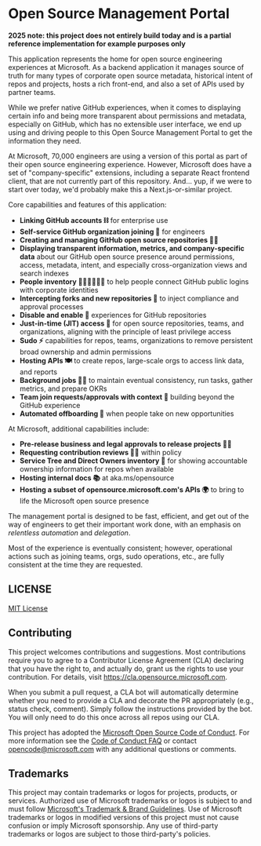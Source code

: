 # Open Source Management Portal

**2025 note: this project does not entirely build today and is a partial reference implementation for example purposes only**

This application represents the home for open source engineering experiences
at Microsoft. As a backend application it manages source of truth for many
types of corporate open source metadata, historical intent of repos
and projects, hosts a rich front-end, and also a set of APIs used by partner
teams.

While we prefer native GitHub experiences, when it comes to displaying certain info
and being more transparent about permissions and metadata, especially on
GitHub, which has no extensible user interface, we end up using and driving
people to this Open Source Management Portal to get the information they
need.

At Microsoft, 70,000 engineers are using a version of this portal as part of
their open source engineering experience. However, Microsoft does have a set
of "company-specific" extensions, including a separate React frontend client,
that are not currently part of this repository. And... yup, if we were to
start over today, we'd probably make this a Next.js-or-similar project.

Core capabilities and features of this application:

- **Linking GitHub accounts ⛓️** for enterprise use
- **Self-service GitHub organization joining 🙋** for engineers
- **Creating and managing GitHub open source repositories 👩‍💻**
- **Displaying transparent information, metrics, and company-specific data** about our GitHub open source presence around permissions, access, metadata, intent, and especially cross-organization views and search indexes
- **People inventory 👨‍🦳🧑‍🚀🧒🏽** to help people connect GitHub public logins with corporate identities
- **Intercepting forks and new repositories 🔐** to inject compliance and approval processes
- **Disable and enable 🔑** experiences for GitHub repositories
- **Just-in-time (JIT) access 🚪** for open source repositories, teams, and organizations, aligning with the principle of least privilege access
- **Sudo ⚡️** capabilities for repos, teams, organizations to remove persistent broad ownership and admin permissions
- **Hosting APIs 🍽️** to create repos, large-scale orgs to access link data, and reports
- **Background jobs 👷‍♂️** to maintain eventual consistency, run tasks, gather metrics, and prepare OKRs
- **Team join requests/approvals with context 🚪** building beyond the GitHub experience
- **Automated offboarding 🛶** when people take on new opportunities

At Microsoft, additional capabilities include:

- **Pre-release business and legal approvals to release projects 🧑‍⚖️**
- **Requesting contribution reviews ✍🏾** within policy
- **Service Tree and Direct Owners inventory 🌳** for showing accountable ownership information for repos when available
- **Hosting internal docs 📚** at aka.ms/opensource
- **Hosting a subset of opensource.microsoft.com's APIs 🌍** to bring to life the Microsoft open source presence

The management portal is designed to be fast, efficient, and get out of the way of engineers
to get their important work done, with an emphasis on _relentless automation_ and _delegation_.

Most of the experience is eventually consistent; however, operational actions
such as joining teams, orgs, sudo operations, etc., are fully consistent at the time
they are requested.

## LICENSE

[MIT License](LICENSE)

## Contributing

This project welcomes contributions and suggestions. Most contributions require you to agree to a
Contributor License Agreement (CLA) declaring that you have the right to, and actually do, grant us
the rights to use your contribution. For details, visit <https://cla.opensource.microsoft.com>.

When you submit a pull request, a CLA bot will automatically determine whether you need to provide
a CLA and decorate the PR appropriately (e.g., status check, comment). Simply follow the instructions
provided by the bot. You will only need to do this once across all repos using our CLA.

This project has adopted the [Microsoft Open Source Code of Conduct](https://opensource.microsoft.com/codeofconduct/).
For more information see the [Code of Conduct FAQ](https://opensource.microsoft.com/codeofconduct/faq/) or
contact [opencode@microsoft.com](mailto:opencode@microsoft.com) with any additional questions or comments.

## Trademarks

This project may contain trademarks or logos for projects, products, or services. Authorized use of Microsoft
trademarks or logos is subject to and must follow
[Microsoft's Trademark & Brand Guidelines](https://www.microsoft.com/en-us/legal/intellectualproperty/trademarks/usage/general).
Use of Microsoft trademarks or logos in modified versions of this project must not cause confusion or imply Microsoft sponsorship.
Any use of third-party trademarks or logos are subject to those third-party's policies.
